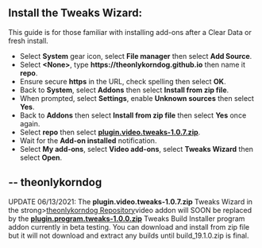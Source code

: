 ## Install the Tweaks Wizard:

This guide is for those familiar with installing add-ons after a Clear Data or fresh install. 

<p align="left">
  <ul>
    <li>Select <strong>System</strong> gear icon, select <strong>File manager</strong> then select <strong>Add Source</strong>.</li>
    <li>Select <strong>&lt;None&gt;</strong>, type <strong>https://theonlykorndog.github.io</strong> then name it <strong>repo</strong>.</li>
    <li>Ensure secure <strong>https</strong> in the URL, check spelling then select <strong>OK</strong>.</li>
    <li>Back to <strong>System</strong>, select <strong>Addons</strong> then select <strong>Install from zip file</strong>.</li>
    <li>When prompted, select <strong>Settings</strong>, enable <strong>Unknown sources</strong> then select <strong>Yes</strong>.</li>
    <li>Back to <strong>Addons</strong> then select <strong>Install from zip file</strong> then select <strong>Yes</strong> once again.</li>
    <li>Select <strong>repo</strong> then select <strong><a href="plugin.video.tweaks-1.0.7.zip">plugin.video.tweaks-1.0.7.zip</a></strong>.</li>
    <li>Wait for the <strong>Add-on installed</strong> notification.</li>
    <li>Select <strong>My add-ons</strong>, select <strong>Video add-ons</strong>, select <strong>Tweaks Wizard</strong> then select <strong>Open</strong>.</li>
  </ul>
</p>

## -- theonlykorndog

UPDATE 06/13/2021: The <strong>plugin.video.tweaks-1.0.7.zip</strong> Tweaks Wizard in the strong><a href="repository.theonlykorndog-1.0.9.zip">theonlykorndog Repository</a></strong>video addon will SOON be replaced by the <strong><a href="plugin.program.tweaks-1.0.0.zip">plugin.program.tweaks-1.0.0.zip</a></strong> Tweaks Build Installer program addon currently in beta testing. You can download and install from zip file but it will not download and extract any builds until build_19.1.0.zip is final.
